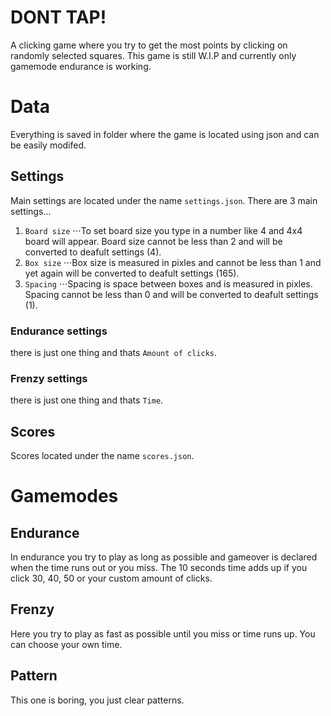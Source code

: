 # DONT TAP!
A clicking game where you try to get the most points by clicking on randomly selected squares.
This game is still W.I.P and currently only gamemode endurance is working.
# Data
Everything is saved in folder where the game is located using json and can be easily modifed.
## Settings
Main settings are located under the name `settings.json`.
There are 3 main settings...
1. `Board size`
⋅⋅⋅To set board size you type in a number like 4 and 4x4 board will appear. Board size cannot be less than 2 and will be converted to deafult settings (4).
2. `Box size`
⋅⋅⋅Box size is measured in pixles and cannot be less than 1 and yet again will be converted to deafult settings (165).
3. `Spacing`
⋅⋅⋅Spacing is space between boxes and is measured in pixles. Spacing cannot be less than 0 and will be converted to deafult settings (1).
### Endurance settings
there is just one thing and thats `Amount of clicks`.
### Frenzy settings
there is just one thing and thats `Time`.
## Scores
Scores located under the name `scores.json`.
# Gamemodes
## Endurance
In endurance you try to play as long as possible and gameover is declared when the time runs out or you miss. The 10 seconds time adds up if you click 30, 40, 50 or your custom amount of clicks.
## Frenzy
Here you try to play as fast as possible until you miss or time runs up. You can choose your own time.
## Pattern
This one is boring, you just clear patterns.
